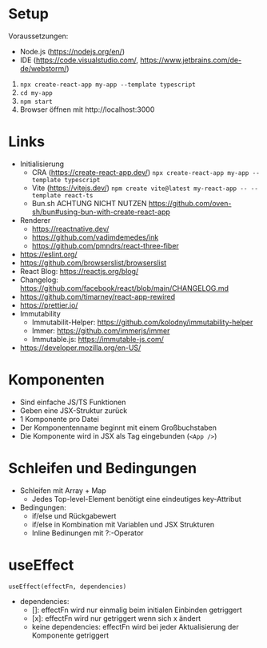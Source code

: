 # Setup

Voraussetzungen:

- Node.js (https://nodejs.org/en/)
- IDE (https://code.visualstudio.com/, https://www.jetbrains.com/de-de/webstorm/)

1. `npx create-react-app my-app --template typescript`
2. `cd my-app`
3. `npm start`
4. Browser öffnen mit http://localhost:3000

# Links

- Initialisierung
  - CRA (https://create-react-app.dev/) `npx create-react-app my-app --template typescript`
  - Vite (https://vitejs.dev/) `npm create vite@latest my-react-app -- --template react-ts`
  - Bun.sh ACHTUNG NICHT NUTZEN https://github.com/oven-sh/bun#using-bun-with-create-react-app
- Renderer
  - https://reactnative.dev/
  - https://github.com/vadimdemedes/ink
  - https://github.com/pmndrs/react-three-fiber
- https://eslint.org/
- https://github.com/browserslist/browserslist
- React Blog: https://reactjs.org/blog/
- Changelog: https://github.com/facebook/react/blob/main/CHANGELOG.md
- https://github.com/timarney/react-app-rewired
- https://prettier.io/
- Immutability
  - Immutabilit-Helper: https://github.com/kolodny/immutability-helper
  - Immer: https://github.com/immerjs/immer
  - Immutable.js: https://immutable-js.com/
- https://developer.mozilla.org/en-US/

# Komponenten

- Sind einfache JS/TS Funktionen
- Geben eine JSX-Struktur zurück
- 1 Komponente pro Datei
- Der Komponentenname beginnt mit einem Großbuchstaben
- Die Komponente wird in JSX als Tag eingebunden (`<App />`)

# Schleifen und Bedingungen

- Schleifen mit Array + Map
  - Jedes Top-level-Element benötigt eine eindeutiges key-Attribut
- Bedingungen:
  - if/else und Rückgabewert
  - if/else in Kombination mit Variablen und JSX Strukturen
  - Inline Bedinungen mit ?:-Operator

# useEffect

`useEffect(effectFn, dependencies)`

- dependencies:
  - []: effectFn wird nur einmalig beim initialen Einbinden getriggert
  - [x]: effectFn wird nur getriggert wenn sich x ändert
  - keine dependencies: effectFn wird bei jeder Aktualisierung der Komponente getriggert
